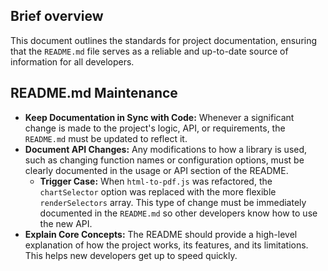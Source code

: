 ## Brief overview
This document outlines the standards for project documentation, ensuring that the `README.md` file serves as a reliable and up-to-date source of information for all developers.

## README.md Maintenance
- **Keep Documentation in Sync with Code:** Whenever a significant change is made to the project's logic, API, or requirements, the `README.md` must be updated to reflect it.
- **Document API Changes:** Any modifications to how a library is used, such as changing function names or configuration options, must be clearly documented in the usage or API section of the README.
  - **Trigger Case:** When `html-to-pdf.js` was refactored, the `chartSelector` option was replaced with the more flexible `renderSelectors` array. This type of change must be immediately documented in the `README.md` so other developers know how to use the new API.
- **Explain Core Concepts:** The README should provide a high-level explanation of how the project works, its features, and its limitations. This helps new developers get up to speed quickly.
